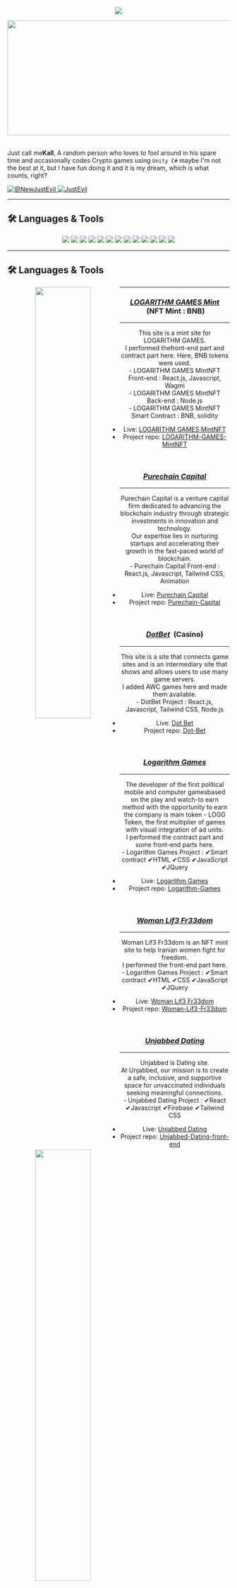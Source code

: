 <div align="center">
    <p align='center'>
  <img src='https://github-widgetbox.vercel.app/api/profile?username=Kall211&theme=darkmode&data=followers,repositories,stars,commits' />
</p>
    <img width="1850" height="260" align="center" src="https://i.imgur.com/5A6zfbS.png" alt="EvilG-MC"/>
</div>
<br/>
<p align="left">
    Just call me<b>Kall</b>, A random person who loves to fool around in his spare time and occasionally codes Crypto games using <code>Unity C#</code> maybe I'm not the best at it, but I have fun doing it and it is my dream, which is what counts, right?
</p> 

<p align="left">
    <a href="https://x.com/@kall10000" target="_blank">
        <img src="https://img.shields.io/badge/NewJustEvil-%23000000.svg?style=for-the-badge&logo=X&logoColor=white" alt="@NewJustEvil" />
    </a>
    <a href="https://discordapp.com/users/391283181665517568" target="_blank">
        <img src="https://img.shields.io/badge/JustEvil-%235865F2.svg?style=for-the-badge&logo=discord&logoColor=white" alt="JustEvil" />
    </a>
</p>


---


## 🛠️ Languages & Tools

<div align="center">
<img src="https://img.shields.io/badge/-JavaScript-F7DF1E?logo=javascript&logoColor=000&style=for-the-badge" />
<img src="https://img.shields.io/badge/TypeScript-%23007ACC.svg?style=for-the-badge&logo=typescript&logoColor=white" />
<img src="https://img.shields.io/badge/Visual%20Studio%20Code-0078d7.svg?style=for-the-badge&logo=visual-studio-code&logoColor=white" />
<img src="https://img.shields.io/badge/-Git-F05032?logo=git&logoColor=fff&style=for-the-badge" />
<img src="https://img.shields.io/badge/node.js-6DA55F?style=for-the-badge&logo=node.js&logoColor=white" />
<img src="https://img.shields.io/badge/MongoDB-%234ea94b.svg?style=for-the-badge&logo=mongodb&logoColor=white" />
<img src="https://img.shields.io/badge/Unity-100000?style=for-the-badge&logo=unity&logoColor=white" />
<img src="https://img.shields.io/badge/Ethereum-3C3C3D?style=for-the-badge&logo=ethereum&logoColor=white" />
<img src="https://img.shields.io/badge/Solana-00DC8E?style=for-the-badge&logo=solana&logoColor=white" />
<img src="https://img.shields.io/badge/Bitcoin-F7931A?style=for-the-badge&logo=bitcoin&logoColor=white" />
<img src="https://img.shields.io/badge/Sui-000000?style=for-the-badge&logo=sui&logoColor=white" />
<img src="https://img.shields.io/badge/NFT-FF007A?style=for-the-badge&logo=nft&logoColor=white" />
<img src="https://img.shields.io/badge/WebGL-F9A825?style=for-the-badge&logo=webgl&logoColor=white" />
</div>

---
## 🛠️ Languages & Tools

<div align="center">
    <img src="https://github-readme-stats.vercel.app/api?username=Kall211&theme=dark" align="left" width="50%">
    <img src="https://github-readme-streak-stats.herokuapp.com?user=Kall211&theme=dark" align="left" width="50%">
</div>

---
<div align="center">

<h3><u><strong><i>LOGARITHM GAMES Mint</i></strong></u> &nbsp;(NFT Mint : BNB)</h3>
<hr />

<img align="right" width="300px" src="https://github.com/user-attachments/assets/76518f3c-1336-4718-9baf-7d1585eecb75">
<div>This site is a mint site for LOGARITHM GAMES.</div>
<div>I performed thefront-end part and contract part here. Here, BNB tokens were used.</div>

<div>- LOGARITHM GAMES MintNFT Front-end : React.js, Javascript, Wagmi </div>
<div>- LOGARITHM GAMES MintNFT Back-end : Node.js </div>
<div>- LOGARITHM GAMES MintNFT Smart Contract : BNB, solidity </div>

- Live: <a href="https://yini-marketplace.vercel.app/">LOGARITHM GAMES MintNFT</a>
- Project repo: <a href="https://github.com/lendon1114/LOGARITHM-GAMES-MintNFT">LOGARITHM-GAMES-MintNFT</a>

<br />

<h3><u><strong><i>Purechain Capital</i></strong></u></h3>
<hr />

<img align="right" width="300px" src="https://github.com/user-attachments/assets/756c34b2-2d3a-4637-af41-6ab7521b0edc">
<div>Purechain Capital is a venture capital firm dedicated to advancing the blockchain industry through strategic investments in innovation and technology.</div>
<div>Our expertise lies in nurturing startups and accelerating their growth in the fast-paced world of blockchain.</div>

<div>- Purechain Capital Front-end : React.js, Javascript, Tailwind CSS, Animation </div>

- Live: <a href="https://pure-chain-capital-demo.vercel.app/">Purechain Capital</a>
- Project repo: <a href="https://github.com/lendon1114/Purechain-Capitall-FR">Purechain-Capital</a>

<br />

<h3><u><strong><i>DotBet</i></strong></u> &nbsp;(Casino)</h3>
<hr />

<img align="right" width="300px" src="https://github.com/user-attachments/assets/526870a9-1a0e-439a-ad7d-54cbcdb3cf08">
<div>This site is a site that connects game sites and is an intermediary site that shows and allows users to use many game servers. </div>
<div>I added AWC games here and made them available.</div>

<div>- DotBet Project : React.js, Javascript, Tailwind CSS, Node.js </div>

- Live: <a href="https://dotbet.com/">Dot Bet</a>
- Project repo: <a href="https://github.com/lendon1114/dotbet-FE">Dot-Bet</a>

<br />

<h3><u><strong><i>Logarithm Games</i></strong></u></h3>
<hr />

<img align="right" width="300px" src="https://github.com/user-attachments/assets/b8202114-a0d0-4791-bbee-e06e27d5b08f">
<div>The developer of the first political mobile and computer gamesbased on the play and watch-to earn method with the opportunity to earn the company is main token - LOGG Token, the first multiplier of games with visual integration of ad units.</div>
<div>I performed the contract part and some front-end parts here.</div>

<div>- Logarithm Games Project : ✔Smart contract ✔HTML ✔CSS ✔JavaScript ✔JQuery </div>

- Live: <a href="https://logarithm-games.vercel.app/">Logarithm Games</a>
- Project repo: <a href="https://github.com/lendon1114/logarithm-games">Logarithm-Games</a>

<br />

<h3><u><strong><i>Woman Lif3 Fr33dom</i></strong></u></h3>
<hr />

<img align="right" width="300px" src="https://github.com/user-attachments/assets/4b6e9b02-6d88-4601-8c94-d78a81d51d76">
<div>Woman Lif3 Fr33dom is an NFT mint site to help Iranian women fight for freedom.</div>
<div>I performed the front-end part here.</div>

<div>- Logarithm Games Project : ✔Smart contract ✔HTML ✔CSS ✔JavaScript ✔JQuery </div>

- Live: <a href="https://0xwlf.io/">Woman Lif3 Fr33dom</a>
- Project repo: <a href="https://github.com/lendon1114/NFT-mint">Woman-Lif3-Fr33dom</a>

<br />

<h3><u><strong><i>Unjabbed Dating</i></strong></u></h3>
<hr />

<img align="right" width="300px" src="https://github.com/user-attachments/assets/8a3808e5-6ecf-448a-b642-98bac2a446a6">
<div>Unjabbed is Dating site.</div>
<div>At Unjabbed, our mission is to create a safe, inclusive, and supportive space for unvaccinated individuals seeking meaningful connections.</div>

<div>- Unjabbed Dating Project : ✔React ✔Javascript ✔Firebase ✔Tailwind CSS </div>

- Live: <a href="https://unjabbed.vercel.app/">Unjabbed Dating</a>
- Project repo: <a href="https://github.com/lendon1114/Dating-ui">Unjabbed-Dating-front-end</a>

<br />
</div>